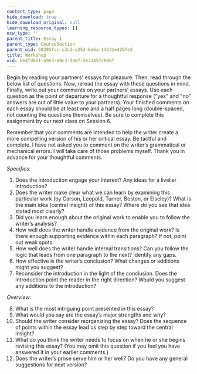 ```yaml
---
content_type: page
hide_download: true
hide_download_original: null
learning_resource_types: []
ocw_type: ''
parent_title: Essay 1
parent_type: CourseSection
parent_uid: 68285fcc-c3c2-a253-6e6a-14231e426fe2
title: Workshop
uid: be4fd861-a9e3-69c3-da87-2e3345fc08bf
---
```


Begin by reading your partners' essays for pleasure. Then, read through the below list of questions. Now, reread the essay with these questions in mind. Finally, write out your comments on your partners' essays. Use each question as the point of departure for a thoughtful response ("yes" and "no" answers are out of little value to your partners). Your finished comments on each essay should be at least one and a half pages long (double-spaced, not counting the questions themselves). Be sure to complete this assignment by our next class on Session 6.

Remember that your comments are intended to help the writer create a more compelling version of his or her critical essay. Be tactful and complete. I have not asked you to comment on the writer’s grammatical or mechanical errors. I will take care of those problems myself. Thank you in advance for your thoughtful comments.

_Specifics:_

1.  Does the introduction engage your interest? Any ideas for a livelier introduction?
2.  Does the writer make clear what we can learn by examining this particular work (by Carson, Leopold, Turner, Beston, or Eiseley)? What is the main idea (central insight) of this essay? Where do you see that idea stated most clearly?
3.  Did you learn enough about the original work to enable you to follow the writer’s analysis?
4.  How well does the writer handle evidence from the original work? Is there enough supporting evidence within each paragraph? If not, point out weak spots.
5.  How well does the writer handle internal transitions? Can you follow the logic that leads from one paragraph to the next? Identify any gaps.
6.  How effective is the writer’s conclusion? What changes or additions might you suggest?
7.  Reconsider the introduction in the light of the conclusion. Does the introduction point the reader in the right direction? Would you suggest any additions to the introduction?

_Overview:_

8.  What is the most intriguing point presented in this essay?
9.  What would you say are the essay’s major strengths and why?
10.  Should the writer consider reorganizing the essay? Does the sequence of points within the essay lead us step by step toward the central insight?
11.  What do you think the writer needs to focus on when he or she begins revising this essay? (You may omit this question if you feel you have answered it in your earlier comments.)
12.  Does the writer’s prose serve him or her well? Do you have any general suggestions for next version?